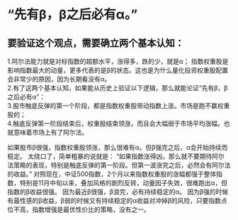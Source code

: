 # **“先有β，β之后必有α。”** 

## 要验证这个观点，需要确立两个基本认知：    
1.阿尔法能力就是对标指数的超额水平，涨得多，跌的少，就是α；  指数权重股是影响指数最大的动量，更多代表的是β的状态。这也是为什么量化投资权重股配置会非常少的原因，因为长期看没有α。    
2.有了这两个基本认知，如果能从历史上验证以下逻辑，那么就能论证“先有β，β之后必有α”：    
3.股市触底反弹的第一个阶段，都是指数权重股带动指数上涨。市场是跑不赢权重股的；    
4.触底反弹第一阶段结束后，权重股结束领涨，而且会大幅弱于市场平均涨幅。也就意味着市场上有了阿尔法。

如果股市β很强，指数权重股领涨，那么很难有α。但β强完之后，α会开始持续而稳定。    太绕口了，简单粗暴的说就是：    “如果指数涨得凶，那么就不要期待阿尔法策略的表现，特别是触底反弹的第一阶段。但第一波涨完之后，必然会有阿尔法的收益。”    对照现在，中证500指数，2个月以来指数权重股的涨幅都强于整体指数，特别是11月中旬以来，叠加风格的剧烈反转，动量因子失效，很难跑出α，但指数的β收益很强。 因为最近β很强，β浪完，必有持续稳定的α。   因为β强的时候有最性感的β收益，β弱的时候又有持续稳定的α收益对冲掉β的风险，只要指数点位不高，指数增强是最优性价比的策略，没有之一。
